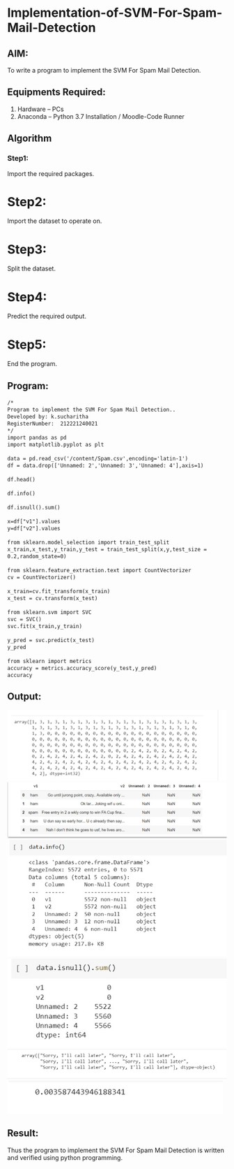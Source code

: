 # Implementation-of-SVM-For-Spam-Mail-Detection

## AIM:
To write a program to implement the SVM For Spam Mail Detection.

## Equipments Required:
1. Hardware – PCs
2. Anaconda – Python 3.7 Installation / Moodle-Code Runner

## Algorithm
### Step1:
Import the required packages.

# Step2:
Import the dataset to operate on.

# Step3:
Split the dataset.

# Step4:
Predict the required output.

# Step5:
End the program.
## Program:
```
/*
Program to implement the SVM For Spam Mail Detection..
Developed by: k.sucharitha
RegisterNumber:  212221240021
*/
import pandas as pd
import matplotlib.pyplot as plt

data = pd.read_csv('/content/Spam.csv',encoding='latin-1')
df = data.drop(['Unnamed: 2','Unnamed: 3','Unnamed: 4'],axis=1)

df.head()

df.info()

df.isnull().sum()

x=df["v1"].values
y=df["v2"].values

from sklearn.model_selection import train_test_split
x_train,x_test,y_train,y_test = train_test_split(x,y,test_size = 0.2,random_state=0)

from sklearn.feature_extraction.text import CountVectorizer
cv = CountVectorizer()

x_train=cv.fit_transform(x_train)
x_test = cv.transform(x_test)

from sklearn.svm import SVC
svc = SVC()
svc.fit(x_train,y_train)

y_pred = svc.predict(x_test)
y_pred

from sklearn import metrics
accuracy = metrics.accuracy_score(y_test,y_pred)
accuracy

```

## Output:
![output](https://github.com/Sucharithachowdary/Implementation-of-SVM-For-Spam-Mail-Detection/blob/main/8.1.jpeg?raw=true)
![output](https://github.com/Sucharithachowdary/Implementation-of-SVM-For-Spam-Mail-Detection/blob/main/8.2.jpeg?raw=true)
![output](https://github.com/Sucharithachowdary/Implementation-of-SVM-For-Spam-Mail-Detection/blob/main/8.3.jpeg?raw=true)
![output](https://github.com/Sucharithachowdary/Implementation-of-SVM-For-Spam-Mail-Detection/blob/main/8.4.jpeg?raw=true)
![output](https://github.com/Sucharithachowdary/Implementation-of-SVM-For-Spam-Mail-Detection/blob/main/WhatsApp%20Image%202022-06-15%20at%209.25.35%20PM.jpeg?raw=true)
![output](https://github.com/Sucharithachowdary/Implementation-of-SVM-For-Spam-Mail-Detection/blob/main/8.6.jpeg?raw=true)
## Result:
Thus the program to implement the SVM For Spam Mail Detection is written and verified using python programming.
